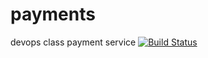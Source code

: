 # payments
devops class payment service
[![Build Status](https://travis-ci.org/nyu-devops-payments-2017/payments.svg?branch=master)](https://travis-ci.org/nyu-devops-payments-2017/payments)
